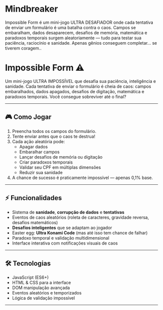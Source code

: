 # Mindbreaker
Impossible Form é um mini-jogo ULTRA DESAFIADOR onde cada tentativa de enviar um formulário é uma batalha contra o caos. Campos se embaralham, dados desaparecem, desafios de memória, matemática e paradoxos temporais surgem aleatoriamente — tudo para testar sua paciência, raciocínio e sanidade. Apenas gênios conseguem completar… se tiverem coragem..



# Impossible Form ⚠️

Um mini-jogo ULTRA IMPOSSÍVEL que desafia sua paciência, inteligência e sanidade. Cada tentativa de enviar o formulário é cheia de caos: campos embaralhados, dados apagados, desafios de digitação, matemática e paradoxos temporais. Você consegue sobreviver até o final?

---

## 🎮 Como Jogar

1. Preencha todos os campos do formulário.
2. Tente enviar antes que o caos te destrua!
3. Cada ação aleatória pode:
   - Apagar dados
   - Embaralhar campos
   - Lançar desafios de memória ou digitação
   - Criar paradoxos temporais
   - Validar seu CPF em múltiplas dimensões
   - Reduzir sua sanidade
4. A chance de sucesso é praticamente impossível — apenas 0,1% base.

---

## ⚡ Funcionalidades

- Sistema de **sanidade**, **corrupção de dados** e **tentativas**
- Eventos de caos aleatórios (roleta de caracteres, gravidade reversa, desafios matemáticos)
- **Desafios inteligentes** que se adaptam ao jogador
- Easter egg: **Ultra Konami Code** (mas até isso tem chance de falhar)
- Paradoxo temporal e validação multidimensional
- Interface interativa com notificações visuais de caos

---

## 🛠 Tecnologias

- JavaScript (ES6+)
- HTML & CSS para a interface
- DOM manipulação avançada
- Eventos aleatórios e temporizados
- Lógica de validação impossível

---
